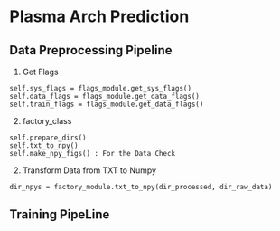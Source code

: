 # Plasma Arch Prediction

## Data Preprocessing Pipeline
1. Get Flags
```
self.sys_flags = flags_module.get_sys_flags()
self.data_flags = flags_module.get_data_flags()
self.train_flags = flags_module.get_data_flags()
```
2. factory_class
```
self.prepare_dirs()
self.txt_to_npy()
self.make_npy_figs() : For the Data Check
```
2. Transform Data from TXT to Numpy
```
dir_npys = factory_module.txt_to_npy(dir_processed, dir_raw_data)
```



## Training PipeLine
